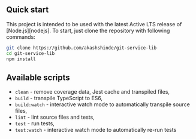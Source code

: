
## Quick start

This project is intended to be used with the latest Active LTS release of [Node.js][nodejs]. To start, just clone the repository with following commands:

```sh
git clone https://github.com/akashshinde/git-service-lib
cd git-service-lib
npm install
```

## Available scripts

+ `clean` - remove coverage data, Jest cache and transpiled files,
+ `build` - transpile TypeScript to ES6,
+ `build:watch` - interactive watch mode to automatically transpile source files,
+ `lint` - lint source files and tests,
+ `test` - run tests,
+ `test:watch` - interactive watch mode to automatically re-run tests
